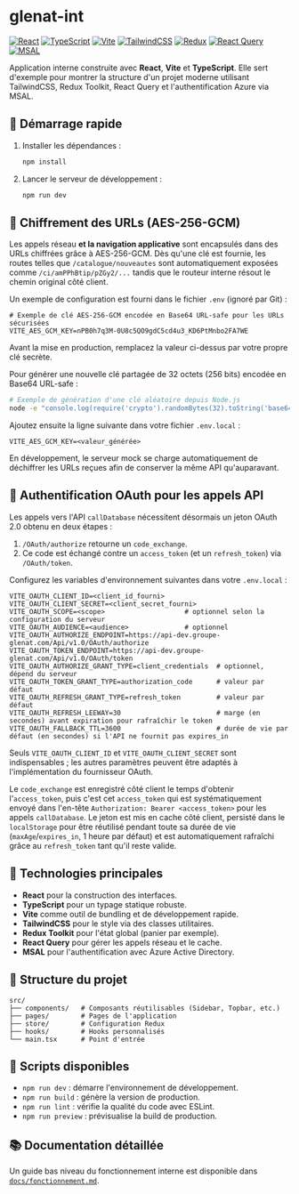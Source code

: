 # glenat-int

[![React](https://img.shields.io/badge/React-20232A?style=for-the-badge&logo=react&logoColor=61DAFB)](https://reactjs.org/)
[![TypeScript](https://img.shields.io/badge/TypeScript-3178C6?style=for-the-badge&logo=typescript&logoColor=white)](https://www.typescriptlang.org/)
[![Vite](https://img.shields.io/badge/Vite-646CFF?style=for-the-badge&logo=vite&logoColor=white)](https://vitejs.dev/)
[![TailwindCSS](https://img.shields.io/badge/Tailwind_CSS-06B6D4?style=for-the-badge&logo=tailwind-css&logoColor=white)](https://tailwindcss.com/)
[![Redux](https://img.shields.io/badge/Redux_Toolkit-593D88?style=for-the-badge&logo=redux&logoColor=white)](https://redux.js.org/)
[![React Query](https://img.shields.io/badge/React_Query-FF4154?style=for-the-badge&logo=react-query&logoColor=white)](https://tanstack.com/query/latest)
[![MSAL](https://img.shields.io/badge/Azure_MSAL-0078D4?style=for-the-badge&logo=microsoft-azure&logoColor=white)](https://learn.microsoft.com/azure/active-directory/develop/msal-overview)

Application interne construite avec **React**, **Vite** et **TypeScript**. Elle sert d'exemple pour montrer la structure d'un projet moderne utilisant TailwindCSS, Redux Toolkit, React Query et l'authentification Azure via MSAL.

## 🚀 Démarrage rapide

1. Installer les dépendances :
   ```bash
   npm install
   ```
2. Lancer le serveur de développement :
   ```bash
   npm run dev
   ```

## 🔐 Chiffrement des URLs (AES-256-GCM)

Les appels réseau **et la navigation applicative** sont encapsulés dans des URLs chiffrées grâce à AES-256-GCM. Dès qu'une clé est fournie, les routes telles que `/catalogue/nouveautes` sont automatiquement exposées comme `/ci/amPPhBtip/pZGy2/...` tandis que le routeur interne résout le chemin original côté client.

Un exemple de configuration est fourni dans le fichier `.env` (ignoré par Git) :

```
# Exemple de clé AES-256-GCM encodée en Base64 URL-safe pour les URLs sécurisées
VITE_AES_GCM_KEY=nPB0h7q3M-0U8c5QO9gdC5cd4u3_KD6PtMnbo2FA7WE
```

Avant la mise en production, remplacez la valeur ci-dessus par votre propre clé secrète.

Pour générer une nouvelle clé partagée de 32 octets (256 bits) encodée en Base64 URL-safe :

```bash
# Exemple de génération d'une clé aléatoire depuis Node.js
node -e "console.log(require('crypto').randomBytes(32).toString('base64url'))" >> .env.local
```

Ajoutez ensuite la ligne suivante dans votre fichier `.env.local` :

```
VITE_AES_GCM_KEY=<valeur_générée>
```

En développement, le serveur mock se charge automatiquement de déchiffrer les URLs reçues afin de conserver la même API qu'auparavant.

## 🔑 Authentification OAuth pour les appels API

Les appels vers l'API `callDatabase` nécessitent désormais un jeton OAuth 2.0 obtenu en deux étapes :

1. `/OAuth/authorize` retourne un `code_exchange`.
2. Ce code est échangé contre un `access_token` (et un `refresh_token`) via `/OAuth/token`.

Configurez les variables d'environnement suivantes dans votre `.env.local` :

```
VITE_OAUTH_CLIENT_ID=<client_id_fourni>
VITE_OAUTH_CLIENT_SECRET=<client_secret_fourni>
VITE_OAUTH_SCOPE=<scope>                    # optionnel selon la configuration du serveur
VITE_OAUTH_AUDIENCE=<audience>              # optionnel
VITE_OAUTH_AUTHORIZE_ENDPOINT=https://api-dev.groupe-glenat.com/Api/v1.0/OAuth/authorize
VITE_OAUTH_TOKEN_ENDPOINT=https://api-dev.groupe-glenat.com/Api/v1.0/OAuth/token
VITE_OAUTH_AUTHORIZE_GRANT_TYPE=client_credentials  # optionnel, dépend du serveur
VITE_OAUTH_TOKEN_GRANT_TYPE=authorization_code      # valeur par défaut
VITE_OAUTH_REFRESH_GRANT_TYPE=refresh_token         # valeur par défaut
VITE_OAUTH_REFRESH_LEEWAY=30                        # marge (en secondes) avant expiration pour rafraîchir le token
VITE_OAUTH_FALLBACK_TTL=3600                        # durée de vie par défaut (en secondes) si l'API ne fournit pas expires_in
```

Seuls `VITE_OAUTH_CLIENT_ID` et `VITE_OAUTH_CLIENT_SECRET` sont indispensables ; les autres paramètres peuvent être adaptés à l'implémentation du fournisseur OAuth.

Le `code_exchange` est enregistré côté client le temps d'obtenir l'`access_token`, puis c'est cet `access_token` qui est systématiquement envoyé dans l'en-tête `Authorization: Bearer <access_token>` pour les appels `callDatabase`. Le jeton est mis en cache côté client, persisté dans le `localStorage` pour être réutilisé pendant toute sa durée de vie (`maxAge`/`expires_in`, 1 heure par défaut) et est automatiquement rafraîchi grâce au `refresh_token` tant qu'il reste valide.

## 🧠 Technologies principales
- **React** pour la construction des interfaces.
- **TypeScript** pour un typage statique robuste.
- **Vite** comme outil de bundling et de développement rapide.
- **TailwindCSS** pour le style via des classes utilitaires.
- **Redux Toolkit** pour l'état global (panier par exemple).
- **React Query** pour gérer les appels réseau et le cache.
- **MSAL** pour l'authentification avec Azure Active Directory.

## 📁 Structure du projet
```
src/
├── components/   # Composants réutilisables (Sidebar, Topbar, etc.)
├── pages/        # Pages de l'application
├── store/        # Configuration Redux
├── hooks/        # Hooks personnalisés
└── main.tsx      # Point d'entrée
```

## 📜 Scripts disponibles
- `npm run dev` : démarre l'environnement de développement.
- `npm run build` : génère la version de production.
- `npm run lint` : vérifie la qualité du code avec ESLint.
- `npm run preview` : prévisualise la build de production.

## 📚 Documentation détaillée
Un guide bas niveau du fonctionnement interne est disponible dans [`docs/fonctionnement.md`](docs/fonctionnement.md).

